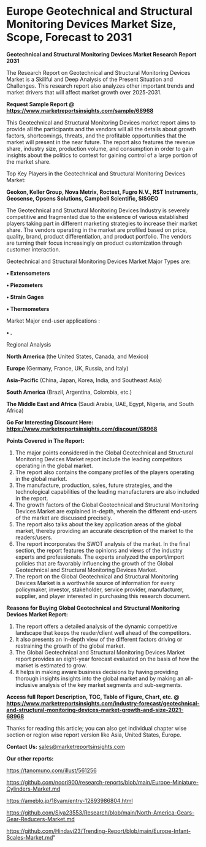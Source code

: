 # Europe Geotechnical and Structural Monitoring Devices Market Size, Scope, Forecast to 2031

<strong>Geotechnical and Structural Monitoring Devices Market Research Report 2031</strong>

The Research Report on Geotechnical and Structural Monitoring Devices Market is a Skillful and Deep Analysis of the Present Situation and Challenges. This research report also analyzes other important trends and market drivers that will affect market growth over 2025-2031.

<strong>Request Sample Report @ <a href=https://www.marketreportsinsights.com/sample/68968>https://www.marketreportsinsights.com/sample/68968</a></strong>

This Geotechnical and Structural Monitoring Devices market report aims to provide all the participants and the vendors will all the details about growth factors, shortcomings, threats, and the profitable opportunities that the market will present in the near future. The report also features the revenue share, industry size, production volume, and consumption in order to gain insights about the politics to contest for gaining control of a large portion of the market share.

Top Key Players in the Geotechnical and Structural Monitoring Devices Market:

<strong>Geokon, Keller Group, Nova Metrix, Roctest, Fugro N.V., RST Instruments, Geosense, Opsens Solutions, Campbell Scientific, SISGEO</strong>

The Geotechnical and Structural Monitoring Devices Industry is severely competitive and fragmented due to the existence of various established players taking part in different marketing strategies to increase their market share. The vendors operating in the market are profiled based on price, quality, brand, product differentiation, and product portfolio. The vendors are turning their focus increasingly on product customization through customer interaction.

Geotechnical and Structural Monitoring Devices Market Major Types are:

<strong>• Extensometers

• Piezometers

• Strain Gages

• Thermometers</strong>

Market Major end-user applications :

<strong>• .</strong>

Regional Analysis

</u><strong><b>North America</b></strong> (the United States, Canada, and Mexico)

<strong><b>Europe </b></strong>(Germany, France, UK, Russia, and Italy)

<strong><b>Asia-Pacific</b></strong> (China, Japan, Korea, India, and Southeast Asia)

<strong><b>South America</b></strong> (Brazil, Argentina, Colombia, etc.)

<strong><b>The Middle East and Africa</b></strong> (Saudi Arabia, UAE, Egypt, Nigeria, and South Africa)

<strong>Go For Interesting Discount Here: <a href=https://www.marketreportsinsights.com/discount/68968>https://www.marketreportsinsights.com/discount/68968</a></strong>

<strong>Points Covered in The Report:</strong>
<ol>
  <li>The major points considered in the Global Geotechnical and Structural Monitoring Devices Market report include the leading competitors operating in the global market.</li>
  <li>The report also contains the company profiles of the players operating in the global market.</li>
  <li>The manufacture, production, sales, future strategies, and the technological capabilities of the leading manufacturers are also included in the report.</li>
  <li>The growth factors of the Global Geotechnical and Structural Monitoring Devices Market are explained in-depth, wherein the different end-users of the market are discussed precisely.</li>
  <li>The report also talks about the key application areas of the global market, thereby providing an accurate description of the market to the readers/users.</li>
  <li>The report incorporates the SWOT analysis of the market. In the final section, the report features the opinions and views of the industry experts and professionals. The experts analyzed the export/import policies that are favorably influencing the growth of the Global Geotechnical and Structural Monitoring Devices Market.</li>
  <li>The report on the Global Geotechnical and Structural Monitoring Devices Market is a worthwhile source of information for every policymaker, investor, stakeholder, service provider, manufacturer, supplier, and player interested in purchasing this research document.</li>
</ol>
<strong>Reasons for Buying Global Geotechnical and Structural Monitoring Devices Market Report:</strong>

<ol>
  <li>The report offers a detailed analysis of the dynamic competitive landscape that keeps the reader/client well ahead of the competitors.</li>
  <li>It also presents an in-depth view of the different factors driving or restraining the growth of the global market.</li>
  <li>The Global Geotechnical and Structural Monitoring Devices Market report provides an eight-year forecast evaluated on the basis of how the market is estimated to grow.</li>
  <li>It helps in making aware business decisions by having providing thorough insights insights into the global market and by making an all-inclusive analysis of the key market segments and sub-segments.</li>
</ol>
<strong>Access full Report Description, TOC, Table of Figure, Chart, etc. @ <a href=https://www.marketreportsinsights.com/industry-forecast/geotechnical-and-structural-monitoring-devices-market-growth-and-size-2021-68968>https://www.marketreportsinsights.com/industry-forecast/geotechnical-and-structural-monitoring-devices-market-growth-and-size-2021-68968</a></strong>


Thanks for reading this article; you can also get individual chapter wise section or region wise report version like Asia, United States, Europe.

<strong>Contact Us:</strong>
sales@marketreportsinsights.com

<strong>Our other reports:</strong>

<a href=https://tanomuno.com/illust/561256>https://tanomuno.com/illust/561256</a>

<a href=https://github.com/noori900/research-reports/blob/main/Europe-Miniature-Cylinders-Market.md>https://github.com/noori900/research-reports/blob/main/Europe-Miniature-Cylinders-Market.md</a>

<a href=https://ameblo.jp/18yam/entry-12893986804.html>https://ameblo.jp/18yam/entry-12893986804.html</a>

<a href=https://github.com/Siya23553/Research/blob/main/North-America-Gears-Gear-Reducers-Market.md>https://github.com/Siya23553/Research/blob/main/North-America-Gears-Gear-Reducers-Market.md</a>

<a href=https://github.com/Hindavi23/Trending-Report/blob/main/Europe-Infant-Scales-Market.md>https://github.com/Hindavi23/Trending-Report/blob/main/Europe-Infant-Scales-Market.md</a>"
